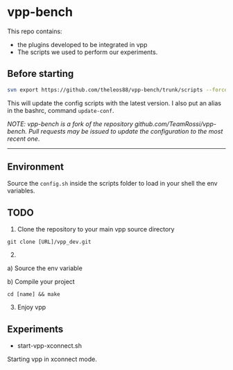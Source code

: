 vpp-bench
===

This repo contains:
- the plugins developed to be integrated in vpp
- The scripts we used to perform our experiments.


## Before starting

```bash
svn export https://github.com/theleos88/vpp-bench/trunk/scripts --force /usr/local/etc/scripts
```

This will update the config scripts with the latest version. I also put an alias in the bashrc, command ```update-conf```.


*NOTE: vpp-bench is a fork of the repository github.com/TeamRossi/vpp-bench. Pull requests may be issued to update the configuration to the most recent one*.

---

## Environment
Source the ```config.sh``` inside the scripts folder to load in your shell the env variables.

## TODO

1. Clone the repository to your main vpp source directory
``` 
git clone [URL]/vpp_dev.git
```

2.

a) Source the env variable

b) Compile your project
```
cd [name] && make 
```

3. Enjoy vpp


## Experiments

 - start-vpp-xconnect.sh

Starting vpp in xconnect mode.
